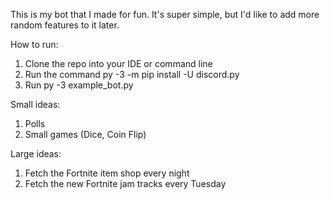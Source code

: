 This is my bot that I made for fun. It's super simple, but I'd like to add more random features to it later.

How to run:

1. Clone the repo into your IDE or command line
2. Run the command py -3 -m pip install -U discord.py
3. Run py -3 example_bot.py

Small ideas:
1. Polls
2. Small games (Dice, Coin Flip)

Large ideas: 
1. Fetch the Fortnite item shop every night
2. Fetch the new Fortnite jam tracks every Tuesday
